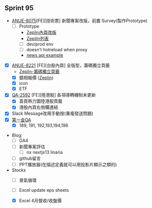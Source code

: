 ## Sprint 95

* [ANUE-8075](https://cnyesrd.atlassian.net/browse/ANUE-8075)[FE][技術票] 新聞專案改版，前置 Survey(製作Prototype)
	* [ ] Prototype
		* [Zeplin內頁改版](https://app.zeplin.io/project/576287bda89e8aa7045cfba5/screen/6451d7ffb5da8d26449e90da)
		* [Zepilin列表](https://app.zeplin.io/project/576287bda89e8aa7045cfba5/screen/645db4a95b9d821337078288)
		* [ ] dev/prod env
		* [ ] doesn't hotreload when proxy
		* [news api example](https://api.cnyes.com/media/api/v1/news/5166245?status=no_token)
* [x] [ANUE-8221](https://cnyesrd.atlassian.net/browse/ANUE-8221) [FE][台股內頁] 全版型，籌碼獨立頁籤
	* [Zeplin-籌碼獨立頁籤](https://app.zeplin.io/project/61c1a4e707e56b11fb41ba66/screen/6465c18d1421f51fbbed0b3e)
	* [x] 鏡相報價 ([Zeplin](https://app.zeplin.io/project/61c1a4e707e56b11fb41ba66/screen/6465c484cb713920707c1358))
	* [x] icon
	* [x] ETF
* [x] [QA-2592](https://cnyesrd.atlassian.net/browse/QA-2592) [FE][陸港股] 各項導轉機制未更新
	* [x] 首頁熱力圖陸港股頁籤
	* [x] 港股內頁右側欄連結
* [x] Slack Message改用手動按(重複發送問題) 
* [x] [第一金QA](https://docs.google.com/spreadsheets/d/15Bnp6x5DYj2Yf8h0DvcRDjpY0F_gG3FTSlGmeLMVPY8/edit#gid=230573573)
	* [x] 189, 191, 192,193,194,196
* Blog: 
	* [ ] GA4
	* [ ] 新聞專案評估
		* [ ] nx nextjs13 linaria
	* [ ] github留言
	* [ ] PPT播放器(在描述定義就可以用投影片顯示之類的)
*  Stocks
	* [ ] 景氣循環
	* [ ] Excel update eps sheets
	* [x] Excel 4月營收/收盤價 


